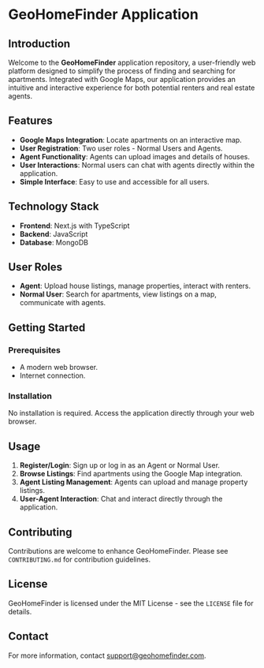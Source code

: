 # GeoHomeFinder Application

## Introduction

Welcome to the **GeoHomeFinder** application repository, a user-friendly web platform designed to simplify the process of finding and searching for apartments. Integrated with Google Maps, our application provides an intuitive and interactive experience for both potential renters and real estate agents.

## Features

- **Google Maps Integration**: Locate apartments on an interactive map.
- **User Registration**: Two user roles - Normal Users and Agents.
- **Agent Functionality**: Agents can upload images and details of houses.
- **User Interactions**: Normal users can chat with agents directly within the application.
- **Simple Interface**: Easy to use and accessible for all users.

## Technology Stack

- **Frontend**: Next.js with TypeScript
- **Backend**: JavaScript
- **Database**: MongoDB

## User Roles

- **Agent**: Upload house listings, manage properties, interact with renters.
- **Normal User**: Search for apartments, view listings on a map, communicate with agents.

## Getting Started

### Prerequisites

- A modern web browser.
- Internet connection.

### Installation

No installation is required. Access the application directly through your web browser.

## Usage

1. **Register/Login**: Sign up or log in as an Agent or Normal User.
2. **Browse Listings**: Find apartments using the Google Map integration.
3. **Agent Listing Management**: Agents can upload and manage property listings.
4. **User-Agent Interaction**: Chat and interact directly through the application.

## Contributing

Contributions are welcome to enhance GeoHomeFinder. Please see `CONTRIBUTING.md` for contribution guidelines.

## License

GeoHomeFinder is licensed under the MIT License - see the `LICENSE` file for details.

## Contact

For more information, contact [support@geohomefinder.com](mailto:support@geohomefinder.com).
